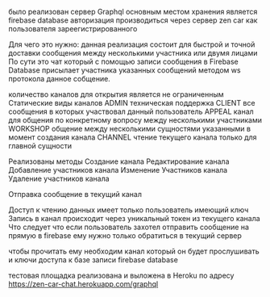 было реализован сервер Graphql
основным местом хранения является firebase database
авторизация производиться через сервер zen car как пользователя зареегистрированного

Для чего это нужно:
данная реализация состоит для быстрой и точной доставки сообщения между несколькими участника или двумя лицами
По сути это чат который с помощью записи сообщения в Firebase Database присылает участника указанных сообщений методом ws протокола данное собщение.

количество каналов для открытия является не ограниченным
Статические виды каналов
ADMIN техническая поддержка
CLIENT все сообщения в которых участвовал данный пользователь
APPEAL канал для общения по конкретному вопросу между несколькими участниками
WORKSHOP общение между несколькими сущностями указанными в момент создания канала
CHANNEL чтение текущего канала только для главной сущности

Реализованы методы
Создание канала
Редактирование канала
Добавление участников канала
Изменение Участников канала
Удаление участников канала

Отправка сообщение в текущий канал

Доступ к чтению данных имеет только пользователь имеющий ключ
Запись в канал происходит через уникальный токен из текущего канала
Что следует что если пользователь захотел отправить сообщение на прямую в firebase ему нужно только обратиться в текущий сервер

чтобы прочитать ему необходим канал который он будет прослушивать и ключи доступа к базе записи firebase database

тестовая площадка реализована и выложена в Heroku по адресу https://zen-car-chat.herokuapp.com/graphql
